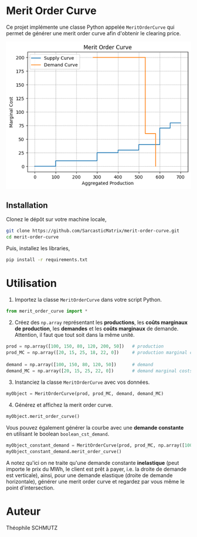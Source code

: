 # Merit Order Curve

Ce projet implémente une classe Python appelée `MeritOrderCurve` qui permet de générer une merit order curve afin d'obtenir le clearing price. 

![Alt text](image.png)

## Installation

Clonez le dépôt sur votre machine locale,
```bash
git clone https://github.com/SarcasticMatrix/merit-order-curve.git
cd merit-order-curve
```
Puis, installez les libraries,
```bash
pip install -r requirements.txt
```
# Utilisation

1. Importez la classe `MeritOrderCurve` dans votre script Python.

```python
from merit_order_curve import *
```

2. Créez des `np.array` représentant les **productions**, les **coûts marginaux de production**, les **demandes** et les **coûts marginaux** de demande. Attention, il faut que tout soit dans la même unité. 
```python
prod = np.array([100, 150, 80, 120, 200, 50])   # production
prod_MC = np.array([20, 15, 25, 18, 22, 0])     # production marginal costs

demand = np.array([100, 150, 80, 120, 50])      # demand
demand_MC = np.array([20, 15, 25, 22, 0])       # demand marginal costs
```

3. Instanciez la classe `MeritOrderCurve` avec vos données.
```python
myObject = MeritOrderCurve(prod, prod_MC, demand, demand_MC)
```

4. Générez et affichez la merit order curve.
```python
myObject.merit_order_curve()
```

Vous pouvez également générer la courbe avec une **demande constante** en utilisant le boolean `boolean_cst_demand`. 
```python
myObject_constant_demand = MeritOrderCurve(prod, prod_MC, np.array([100]), boolean_cst_demand=True)
myObject_constant_demand.merit_order_curve()
```
A notez qu'ici on ne traite qu'une demande constante **inelastique** (peut importe le prix du MWh, le client est prêt à payer, i.e. la droite de demande est verticale), ainsi, pour une demande elastique (droite de demande horizontale), générer une merit order curve et regardez par vous même le point d'intersection.

# Auteur
Théophile SCHMUTZ
